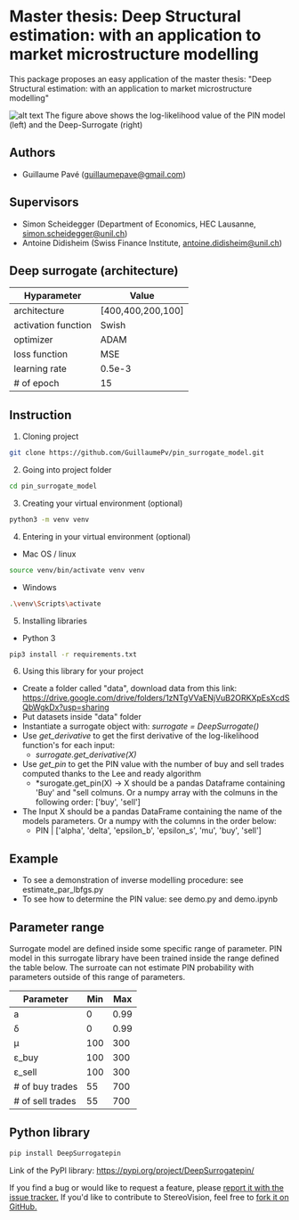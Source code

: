 # Master thesis: Deep Structural estimation: with an application to market microstructure modelling

This package proposes an easy application of the master thesis: "Deep Structural estimation: with an application to market microstructure modelling"

![alt text](https://github.com/GuillaumePv/pin_surrogate_model/blob/main/results/graphs/3d_comparison_model_surrogate.png)
The figure above shows the log-likelihood value of the PIN model (left) and the Deep-Surrogate (right)

## Authors

- Guillaume Pavé (guillaumepave@gmail.com)

## Supervisors

- Simon Scheidegger (Department of Economics, HEC Lausanne, simon.scheidegger@unil.ch)
- Antoine Didisheim (Swiss Finance Institute, antoine.didisheim@unil.ch)

## Deep surrogate (architecture)

| Hyparameter | Value 
| ------------- | -------------  
| architecture  | [400,400,200,100]
| activation function  | Swish
| optimizer  | ADAM
| loss function | MSE
| learning rate  | 0.5e-3
| # of epoch | 15

## Instruction

1) Cloning project

```bash
git clone https://github.com/GuillaumePv/pin_surrogate_model.git
```

2) Going into project folder

```bash
cd pin_surrogate_model
```

3) Creating your virtual environment (optional)

```bash
python3 -m venv venv
```

4) Entering in your virtual environment (optional)

* Mac OS / linux
```bash
source venv/bin/activate venv venv
```

* Windows
```bash
.\venv\Scripts\activate
```

5) Installing libraries

* Python 3
```bash
pip3 install -r requirements.txt
```
6) Using this library for your project
* Create a folder called "data", download data from this link: https://drive.google.com/drive/folders/1zNTgVVaENjVuB2ORKXpEsXcdSQbWgkDx?usp=sharing
* Put datasets inside "data" folder
* Instantiate a surrogate object with:  *surrogate = DeepSurrogate()*
* Use *get_derivative* to get the first derivative of the log-likelihood function's for each input: 
    * *surrogate.get_derivative(X)*
* Use *get_pin* to get the PIN value with the number of buy and sell trades computed thanks to the Lee and ready algorithm
    * *surogate.get_pin(X) -> X should be a pandas Dataframe containing 'Buy' and "sell colmuns. Or a numpy array with the colmuns in the following order: ['buy', 'sell']
* The Input X should be a pandas DataFrame containing the name of the models parameters. Or a numpy with the columns in the order below:
    * PIN | ['alpha', 'delta', 'epsilon_b', 'epsilon_s', 'mu', 'buy', 'sell']

## Example 

- To see a demonstration of inverse modelling procedure: see estimate_par_lbfgs.py
- To see how to determine the PIN value: see demo.py and demo.ipynb
## Parameter range

Surrogate model are defined inside some specific range of parameter. PIN model in this surrogate library have been trained inside the range defined the table below.
The surroate can not estimate PIN probability with parameters outside of this range of parameters.

| Parameter | Min | Max
| ------------- | ------------- | ------------- 
| a  | 0  | 0.99
| &delta;  | 0  | 0.99
| &mu;  | 100  | 300
| &epsilon;_buy  | 100  | 300
| &epsilon;_sell  | 100  | 300
| # of buy trades  | 55  | 700
| # of sell trades  | 55  | 700



## Python library

```bash
pip install DeepSurrogatepin
```
Link of the PyPl library: https://pypi.org/project/DeepSurrogatepin/

If you find a bug or would like to request a feature, please [report it with
the issue tracker.](https://github.com/GuillaumePv/pin_surrogate_model/issues) If you'd
like to contribute to StereoVision, feel free to [fork it on GitHub.](https://github.com/GuillaumePv/pin_surrogate_model)
